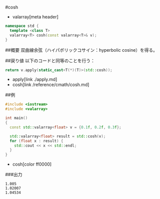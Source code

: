 #cosh
* valarray[meta header]

```cpp
namespace std {
  template <class T>
  valarray<T> cosh(const valarray<T>& v);
}
```

##概要
双曲線余弦（ハイパボリックコサイン：hyperbolic cosine）を得る。


##戻り値
以下のコードと同等のことを行う：

```cpp
return v.apply(static_cast<T(*)(T)>(std::cosh));
```
* apply[link ./apply.md]
* cosh[link /reference/cmath/cosh.md]


##例
```cpp
#include <iostream>
#include <valarray>

int main()
{
  const std::valarray<float> v = {0.1f, 0.2f, 0.3f};

  std::valarray<float> result = std::cosh(v);
  for (float x : result) {
    std::cout << x << std::endl;
  }
}
```
* cosh[color ff0000]

###出力
```
1.005
1.02007
1.04534
```


